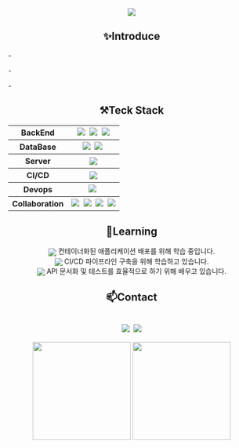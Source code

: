 <!-- Title 타이틀-->
<div align="center">
  <img src="https://capsule-render.vercel.app/api?type=rect&height=300&color=gradient&text=Welcome%20to%20my%20GitHub&desc=jjub's%20Git" />
</div>

##

<!-- Introduce 소개-->

<h2 align="center">✨Introduce</h2>
<div align="left">
  <p>- </p>
  <p>- </p>
  <p>- </p>
</div>

##

<!-- Teck Stack 기술스택 -->
<div align="center">
  <h2> ⚒️Teck Stack</h2>
  <table>
    <tr>
      <th>BackEnd</th>
      <th>
        <img src="https://img.shields.io/badge/java-%23ED8B00.svg?style=for-the-badge&logo=openjdk&logoColor=white"/>&nbsp <!-- java -->
        <img src="https://img.shields.io/badge/spring-6DB33F?style=for-the-badge&logo=spring&logoColor=white"/>&nbsp <!-- spring -->
        <img src="https://img.shields.io/badge/springboot-6DB33F?style=for-the-badge&logo=springboot&logoColor=white"/> <!-- springBoot -->
      </th>
    </tr>
    <tr>
      <th>DataBase</th>
      <th>
        <img src="https://img.shields.io/badge/Oracle-F80000?style=for-the-badge&logo=oracle&logoColor=white" />&nbsp <!-- Oracle -->
        <img src="https://img.shields.io/badge/mysql-4479A1?style=for-the-badge&logo=mysql&logoColor=white"/>&nbsp <!-- MySQL -->
      </th>
    </tr>
    <tr>
      <th>Server</th>
      <th>
        <img src="https://img.shields.io/badge/apache%20tomcat-%23F8DC75.svg?style=for-the-badge&logo=apache-tomcat&logoColor=black" /> <!-- tomcat -->
      </th>
    </tr>
    <tr>
      <th>CI/CD</th>
      <th>
        <img src="https://img.shields.io/badge/junit5-25A162?style=for-the-badge&logo=junit5&logoColor=white"/> <!-- Junit5 -->
      </th>
    </tr>
    <tr>
      <th>Devops</th>
      <th>
        <img src="https://img.shields.io/badge/aws%20ec2-FF9900?style=for-the-badge&logo=amazonec2&logoColor=white"/>&nbsp <!-- AWS EC2-->
      </th>
    </tr>
    <tr>
      <th>Collaboration</th>
      <th>
        <img src="https://img.shields.io/badge/git-F05032?style=for-the-badge&logo=git&logoColor=white"/>&nbsp <!-- git -->
        <img src="https://img.shields.io/badge/github-181717?style=for-the-badge&logo=github&logoColor=white"/>&nbsp <!-- github -->
        <img src="https://img.shields.io/badge/notion-000000?style=for-the-badge&logo=notion&logoColor=white"/>&nbsp <!-- notion -->
        <img src="https://img.shields.io/badge/discord-5865F2?style=for-the-badge&logo=discord&logoColor=white"/> <!-- discord -->
      </th>
    </tr>
  </table>

##

<div align="center">
  <h2> 🌱Learning</h2>
    <div>
    <span>
      <img src="https://img.shields.io/npm/v/npm.svg?logo=npm" style="vertical-align:middle"/>
      <span>컨테이너화된 애플리케이션 배포를 위해 학습 중입니다.</span>
    </span>
  </div>
  <div>
    <span>
      <img src="https://img.shields.io/badge/jenkins-D24939?style=for-the-badge&logo=jenkins&logoColor=white" style="vertical-align:middle"/>
      <span>CI/CD 파이프라인 구축을 위해 학습하고 있습니다.</span>
    </span>
  </div>
  <div>
    <span>
      <img src="https://img.shields.io/badge/swagger-85EA2D?style=for-the-badge&logo=swagger&logoColor=white" style="vertical-align:middle"/>
      <span>API 문서화 및 테스트를 효율적으로 하기 위해 배우고 있습니다.</span>
    </span>
  </div>
</div>

##
<div align="center">
  <h2> 📫Contact</h2>
  <br>
  <div>
    <a href="mailto:jjss4real@gmail.com"><img src="https://img.shields.io/badge/Gmail-D14836?style=for-the-badge&logo=gmail&logoColor=white"/></a>&nbsp <!-- gmail -->
    <a href="https://discordapp.com/users/235374670214332416"><img src="https://img.shields.io/badge/Discord-%235865F2.svg?style=for-the-badge&logo=discord&logoColor=white"/></a> <!-- discord -->
  </div>
  <br>
  <img height="200px" src="https://github-readme-stats.vercel.app/api/top-langs/?username=jjjub&layout=donut&hide=plsql" />
  <img height="200px" src="https://github-readme-stats.vercel.app/api?username=jjjub&show_icons=true&theme=default" />
</div>

##
